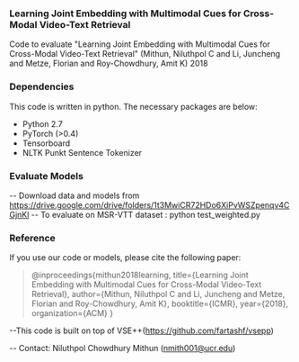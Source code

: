 ### Learning Joint Embedding with Multimodal Cues for Cross-Modal Video-Text Retrieval 

Code to evaluate "Learning Joint Embedding with Multimodal Cues for Cross-Modal Video-Text Retrieval" (Mithun, Niluthpol C and Li, Juncheng and Metze, Florian and Roy-Chowdhury, Amit K) 2018

### Dependencies

This code is written in python. The necessary packages are below:

* Python 2.7
* PyTorch (>0.4)
* Tensorboard
* NLTK Punkt Sentence Tokenizer


### Evaluate Models

-- Download data and models from https://drive.google.com/drive/folders/1t3MwiCR72HDo6XiPvWSZpenqv4CGjnKl
-- To evaluate on MSR-VTT dataset : python test_weighted.py

### Reference 
If you use our code or models, please cite the following paper:

> @inproceedings{mithun2018learning,
  title={Learning Joint Embedding with Multimodal Cues for Cross-Modal Video-Text Retrieval},
  author={Mithun, Niluthpol C and Li, Juncheng and Metze, Florian and Roy-Chowdhury, Amit K},
  booktitle={ICMR},
  year={2018},
  organization={ACM}
}


--This code is built on top of VSE++(https://github.com/fartashf/vsepp)


-- Contact: Niluthpol Chowdhury Mithun (nmith001@ucr.edu)
